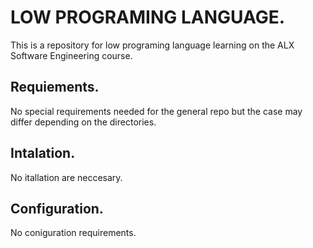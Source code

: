 # LOW PROGRAMING LANGUAGE.
This is a repository for low programing language learning on the ALX Software Engineering course.

## Requiements.
No special requirements needed for the general repo but the case may differ depending on the directories.

## Intalation.
No itallation are neccesary.

## Configuration.
No coniguration requirements.
